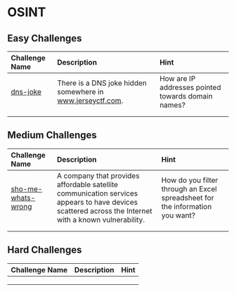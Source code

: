 # OSINT

## Easy Challenges
| Challenge Name  | Description | Hint
|:-- | :-- | :---
| [dns-joke](dns-joke) | There is a DNS joke hidden somewhere in www.jerseyctf.com. | How are IP addresses pointed towards domain names?
|  |  | 
|  |  | 

## Medium Challenges
| Challenge Name  | Description | Hint
|:-- | :-- | :---
| [sho-me-whats-wrong](sho-me-whats-wrong) | A company that provides affordable satellite communication services appears to have devices scattered across the Internet with a known vulnerability. | How do you filter through an Excel spreadsheet for the information you want? 
|  |  | 
|  |  | 


## Hard Challenges
| Challenge Name  | Description | Hint
|:-- | :-- | :---
|  |  | 
|  |  | 
|  |  | 
